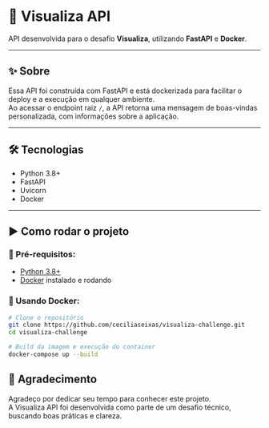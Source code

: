 # 🚀 Visualiza API

API desenvolvida para o desafio **Visualiza**, utilizando **FastAPI** e **Docker**.

---

## ✨ Sobre

Essa API foi construída com FastAPI e está dockerizada para facilitar o deploy e a execução em qualquer ambiente.  
Ao acessar o endpoint raiz `/`, a API retorna uma mensagem de boas-vindas personalizada, com informações sobre a aplicação.

---

## 🛠 Tecnologias

- Python 3.8+
- FastAPI
- Uvicorn
- Docker

---

## ▶ Como rodar o projeto

### 🔧 Pré-requisitos:
- [Python 3.8+](https://www.python.org/downloads/)
- [Docker](https://www.docker.com/) instalado e rodando

### 🐳 Usando Docker:

```bash
# Clone o repositório
git clone https://github.com/ceciliaseixas/visualiza-challenge.git
cd visualiza-challenge

# Build da imagem e execução do container
docker-compose up --build

```
## 💜 Agradecimento

Agradeço por dedicar seu tempo para conhecer este projeto.  
A Visualiza API foi desenvolvida como parte de um desafio técnico, buscando boas práticas e clareza.  

